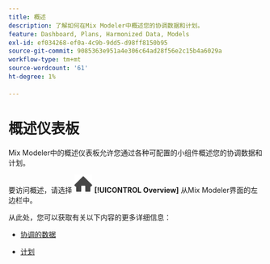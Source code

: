 ```yaml
---
title: 概述
description: 了解如何在Mix Modeler中概述您的协调数据和计划。
feature: Dashboard, Plans, Harmonized Data, Models
exl-id: ef034268-ef0a-4c9b-9dd5-d98ff8150b95
source-git-commit: 9085363e951a4e306c64ad28f56e2c15b4a6029a
workflow-type: tm+mt
source-wordcount: '61'
ht-degree: 1%

---
```


# 概述仪表板


Mix Modeler中的概述仪表板允许您通过各种可配置的小组件概述您的协调数据和计划。

要访问概述，请选择 ![主页](/help/assets//icons/Home.svg) **[!UICONTROL Overview]** 从Mix Modeler界面的左边栏中。

从此处，您可以获取有关以下内容的更多详细信息：

* [协调的数据](harmonized-data.md)

* [计划](plans.md)
